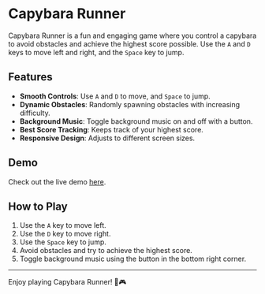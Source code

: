 # Capybara Runner

Capybara Runner is a fun and engaging game where you control a capybara to avoid obstacles and achieve the highest score possible. Use the `A` and `D` keys to move left and right, and the `Space` key to jump.

## Features

- **Smooth Controls**: Use `A` and `D` to move, and `Space` to jump.
- **Dynamic Obstacles**: Randomly spawning obstacles with increasing difficulty.
- **Background Music**: Toggle background music on and off with a button.
- **Best Score Tracking**: Keeps track of your highest score.
- **Responsive Design**: Adjusts to different screen sizes.

## Demo

Check out the live demo [here]((https://omarko-dev.github.io/Hoppibara/)).

## How to Play

1. Use the `A` key to move left.
2. Use the `D` key to move right.
3. Use the `Space` key to jump.
4. Avoid obstacles and try to achieve the highest score.
5. Toggle background music using the button in the bottom right corner.


---

Enjoy playing Capybara Runner! 🦫🎮
